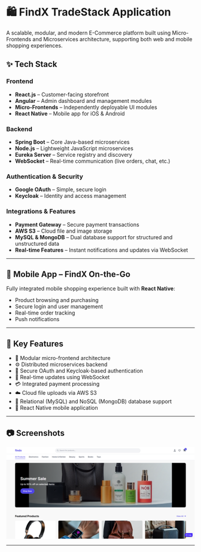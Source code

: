 # 🛍️ FindX TradeStack Application

A scalable, modular, and modern E-Commerce platform built using Micro-Frontends and Microservices architecture, supporting both web and mobile shopping experiences.

## ✨ Tech Stack

### Frontend
- **React.js** – Customer-facing storefront
- **Angular** – Admin dashboard and management modules
- **Micro-Frontends** – Independently deployable UI modules
- **React Native** – Mobile app for iOS & Android

### Backend
- **Spring Boot** – Core Java-based microservices
- **Node.js** – Lightweight JavaScript microservices
- **Eureka Server** – Service registry and discovery
- **WebSocket** – Real-time communication (live orders, chat, etc.)

### Authentication & Security
- **Google OAuth** – Simple, secure login
- **Keycloak** – Identity and access management

### Integrations & Features
- **Payment Gateway** – Secure payment transactions
- **AWS S3** – Cloud file and image storage
- **MySQL & MongoDB** – Dual database support for structured and unstructured data
- **Real-time Features** – Instant notifications and updates via WebSocket

---

## 📱 Mobile App – FindX On-the-Go

Fully integrated mobile shopping experience built with **React Native**:
- Product browsing and purchasing
- Secure login and user management
- Real-time order tracking
- Push notifications

---

## 📌 Key Features

- 🧩 Modular micro-frontend architecture
- ⚙️ Distributed microservices backend
- 🔐 Secure OAuth and Keycloak-based authentication
- 💬 Real-time updates using WebSocket
- 💳 Integrated payment processing
- ☁️ Cloud file uploads via AWS S3
- 🧵 Relational (MySQL) and NoSQL (MongoDB) database support
- 📱 React Native mobile application

---


## 📷 Screenshots

![homePage](screenshots/mainImg.png)

---



